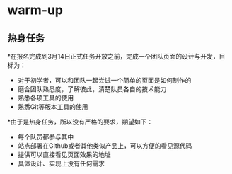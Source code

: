 # warm-up

## 热身任务
*在报名完成到3月14日正式任务开放之前，完成一个团队页面的设计与开发，目标为：
- 对于初学者，可以和团队一起尝试一个简单的页面是如何制作的
- 磨合团队熟悉度，了解彼此，清楚队员各自的技术能力
- 熟悉各项工具的使用
- 熟悉Git等版本工具的使用

*由于是热身任务，所以没有严格的要求，期望如下：
- 每个队员都参与其中
- 站点部署在Github或者其他类似产品上，可以方便的看见源代码
- 提供可以直接看见页面效果的地址
- 具体设计、实现上没有任何需求